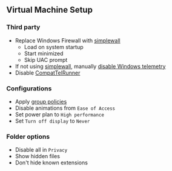 ## Virtual Machine Setup
### Third party
- Replace Windows Firewall with [simplewall](https://github.com/henrypp/simplewall)
  - Load on system startup
  - Start minimized
  - Skip UAC prompt
- If not using [simplewall](https://github.com/henrypp/simplewall), manually [disable Windows telemetry](https://github.com/crazy-max/WindowsSpyBlocker)
- Disable [CompatTelRunner](Regs/Disable%Disable%20CompatTelRunner.reg)

### Configurations
- Apply [group policies](Group%20Policies.md)
- Disable animations from `Ease of Access`
- Set power plan to `High performance`
- Set `Turn off display` to `Never`

### Folder options
- Disable all in `Privacy`
- Show hidden files
- Don't hide known extensions